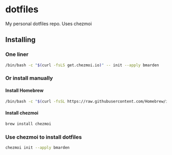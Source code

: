 # dotfiles

My personal dotfiles repo. Uses chezmoi

## Installing

### One liner

```bash
/bin/bash -c "$(curl -fsLS get.chezmoi.io)" -- init --apply bmarden
```

### Or install manually

#### Install Homebrew

```bash
/bin/bash -c "$(curl -fsSL https://raw.githubusercontent.com/Homebrew/install/HEAD/install.sh)"
```

#### Install chezmoi

```bash
brew install chezmoi
```

### Use chezmoi to install dotfiles

```bash
chezmoi init --apply bmarden
```
